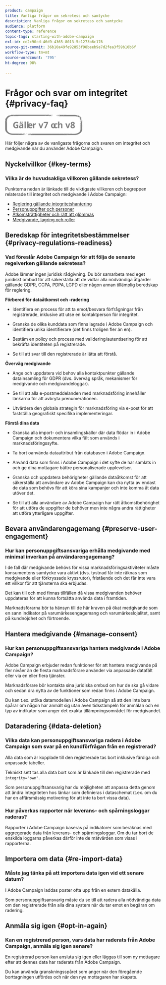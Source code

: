 ```yaml
---
product: campaign
title: Vanliga frågor om sekretess och samtycke
description: Vanliga frågor om sekretess och samtycke
audience: platform
content-type: reference
topic-tags: starting-with-adobe-campaign
exl-id: ce2c90cd-46d9-4365-8013-5c1273b6c176
source-git-commit: 36b10a49fe92853f98beeb9e7d2fea3f59b10b6f
workflow-type: tm+mt
source-wordcount: '795'
ht-degree: 98%

---
```


# Frågor och svar om integritet {#privacy-faq}

![](../../assets/common.svg)

Här följer några av de vanligaste frågorna och svaren om integritet och medgivande när du använder Adobe Campaign.

## Nyckelvillkor {#key-terms}

### Vilka är de huvudsakliga villkoren gällande sekretess?

Punkterna nedan är länkade till de viktigaste villkoren och begreppen relaterade till integritet och medgivande i Adobe Campaign:

* [Reglering gällande integritetshantering](../../platform/using/privacy-management.md#privacy-management-regulations)
* [Personuppgifter och personer](../../platform/using/privacy-and-recommendations.md#personal-data)
* [Åtkomsträttigheter och rätt att glömmas](../../platform/using/privacy-management.md#right-access-forgotten)
* [Medgivande, lagring och roller](../../platform/using/privacy-management.md#consent-retention-roles)

## Beredskap för integritetsbestämmelser {#privacy-regulations-readiness}

### Vad föreslår Adobe Campaign för att följa de senaste regelverken gällande sekretess?

Adobe lämnar ingen juridisk rådgivning. Du bör samarbeta med eget juridiskt ombud för att säkerställa att de vidtar alla nödvändiga åtgärder gällande GDPR, CCPA, PDPA, LGPD eller någon annan tillämplig beredskap för reglering.

**Förbered för dataåtkomst och -radering**

* Identifiera en process för att ta emot/besvara förfrågningar från registrerade, inklusive att utse en kontaktperson för integritet.

* Granska de olika kunddata som finns lagrade i Adobe Campaign och identifiera unika identifierare (det finns troligen fler än en).

* Bestäm en policy och process med validering/autentisering för att bekräfta identiteten på registrerade.

* Se till att svar till den registrerade är lätta att förstå.

**Överväg medgivande**

* Ange och uppdatera vid behov alla kontaktpunkter gällande datainsamling för GDPR (dvs. överväg språk, mekanismer för medgivande och medgivandeloggar).

* Se till att alla e-postmeddelanden med marknadsföring innehåller länkarna för att avbryta prenumerationen.

* Utvärdera den globala strategin för marknadsföring via e-post för att fastställa geografiskt specifika implementeringar.

**Förstå dina data**

* Granska alla import- och insamlingskällor där data flödar in i Adobe Campaign och dokumentera vilka fält som används i marknadsföringssyfte.

* Ta bort oanvända dataattribut från databasen i Adobe Campaign.

* Använd data som finns i Adobe Campaign i det syfte de har samlats in och ge dina mottagare bättre personaliserade upplevelser.

* Granska och uppdatera behörigheter gällande dataåtkomst för att säkerställa att användare av Adobe Campaign kan dra nytta av endast de data som behövs för att köra sina kampanjer och inte komma åt data utöver det.

* Se till att alla användare av Adobe Campaign har rätt åtkomstbehörighet för att utföra de uppgifter de behöver men inte några andra rättigheter att utföra ytterligare uppgifter.

## Bevara användarengagemang {#preserve-user-engagement}

### Hur kan personuppgiftsansvariga erhålla medgivande med minimal inverkan på användarengagemang?

I de fall där medgivande behövs för vissa marknadsföringsaktiviteter måste konsumentens samtycke vara aktivt (dvs. tystnad får inte räknas som medgivande eller förkryssade kryssrutor), fristående och det får inte vara ett villkor för att tjänsterna ska erbjudas.

Det kan till och med finnas tillfällen då vissa medgivanden behöver uppdateras för att kunna fortsätta använda data i framtiden.

Marknadsförarna bör ta hänsyn till de här kraven på ökat medgivande som en sann indikator på varumärkesengagemang och varumärkeslojalitet, samt på kundnöjdhet och förtroende.

## Hantera medgivande {#manage-consent}

### Hur kan personuppgiftsansvariga hantera medgivande i Adobe Campaign?

Adobe Campaign erbjuder redan funktioner för att hantera medgivande på fler nivåer än de flesta marknadsförare använder via anpassade datafält eller via en eller flera tjänster.

Marknadsförare bör kontakta sina juridiska ombud om hur de ska gå vidare och sedan dra nytta av de funktioner som redan finns i Adobe Campaign.

Du kan t.ex. utöka datamodellen i Adobe Campaign så att den inte bara spårar om någon har anmält sig utan även tidsstämpeln för anmälan och en typ av indikator som anger det exakta tillämpningsområdet för medgivandet.

## Dataradering {#data-deletion}

### Vilka data kan personuppgiftsansvariga radera i Adobe Campaign som svar på en kundförfrågan från en registrerad?

Alla data som är kopplade till den registrerade tas bort inklusive färdiga och anpassade tabeller.

Tekniskt sett tas alla data bort som är länkade till den registrerade med `integrity="own"`.

Som personuppgiftsansvarig har du möjligheten att anpassa detta genom att ändra integriteten hos länkar som definieras i dataschemat (t.ex. om du har en affärsmässig motivering för att inte ta bort vissa data).

### Hur påverkas rapporter när leverans- och spårningsloggar raderas?

Rapporter i Adobe Campaign baseras på indikatorer som beräknas med aggregerade data från leverans- och spårningsloggar. Om du tar bort de enskilda loggarna påverkas därför inte de mätvärden som visas i rapporterna.

## Importera om data {#re-import-data}

### Måste jag tänka på att importera data igen vid ett senare datum?

I Adobe Campaign laddas poster ofta upp från en extern datakälla.

Som personuppgiftsansvarig måste du se till att radera alla nödvändiga data om den registrerade från alla dina system när du tar emot en begäran om radering.

## Anmäla sig igen {#opt-in-again}

### Kan en registrerad person, vars data har raderats från Adobe Campaign, anmäla sig igen senare?

En registrerad person kan ansluta sig igen eller läggas till som ny mottagare efter att dennes data har raderats från Adobe Campaign.

Du kan använda granskningsspåret som anger när den föregående borttagningen utfördes och när den nya mottagaren har skapats.
